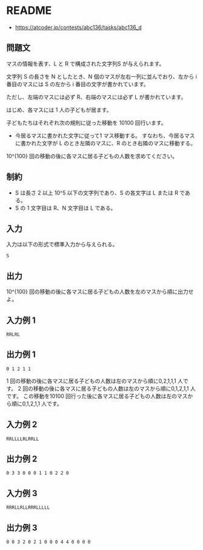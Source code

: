 # README
- <https://atcoder.jp/contests/abc136/tasks/abc136_d>
## 問題文
マスの情報を表す、L と R で構成された文字列S が与えられます。

文字列 S の長さを N としたとき、N 個のマスが左右一列に並んでおり、左から i 番目のマスには S の左から i 番目の文字が書かれています。

ただし、左端のマスには必ず R、右端のマスには必ず L が書かれています。

はじめ、各マスには 1 人の子どもが居ます。

子どもたちはそれぞれ次の規則に従った移動を 10100 回行います。

- 今居るマスに書かれた文字に従って1 マス移動する。
  すなわち、今居るマスに書かれた文字が L のとき左隣のマスに、R のとき右隣のマスに移動する。

10^{100} 回の移動の後に各マスに居る子どもの人数を求めてください。
## 制約
- S は長さ 2 以上 10^5 以下の文字列であり、S の各文字は L または R である。
- S の 1 文字目は R、N 文字目は L である。
## 入力
入力は以下の形式で標準入力から与えられる。

```
S
```

## 出力
10^{100} 回の移動の後に各マスに居る子どもの人数を左のマスから順に出力せよ。
## 入力例 1
```
RRLRL
```
## 出力例 1
```
0 1 2 1 1
```

1 回の移動の後に各マスに居る子どもの人数は左のマスから順に0,2,1,1,1 人です。
2 回の移動の後に各マスに居る子どもの人数は左のマスから順に0,1,2,1,1 人です。
この移動を10100 回行った後に各マスに居る子どもの人数は左のマスから順に0,1,2,1,1 人です。
## 入力例 2
```
RRLLLLRLRRLL
```
## 出力例 2
```
0 3 3 0 0 0 1 1 0 2 2 0
```
## 入力例 3
```
RRRLLRLLRRRLLLLL
```
## 出力例 3
```
0 0 3 2 0 2 1 0 0 0 4 4 0 0 0 0
```
